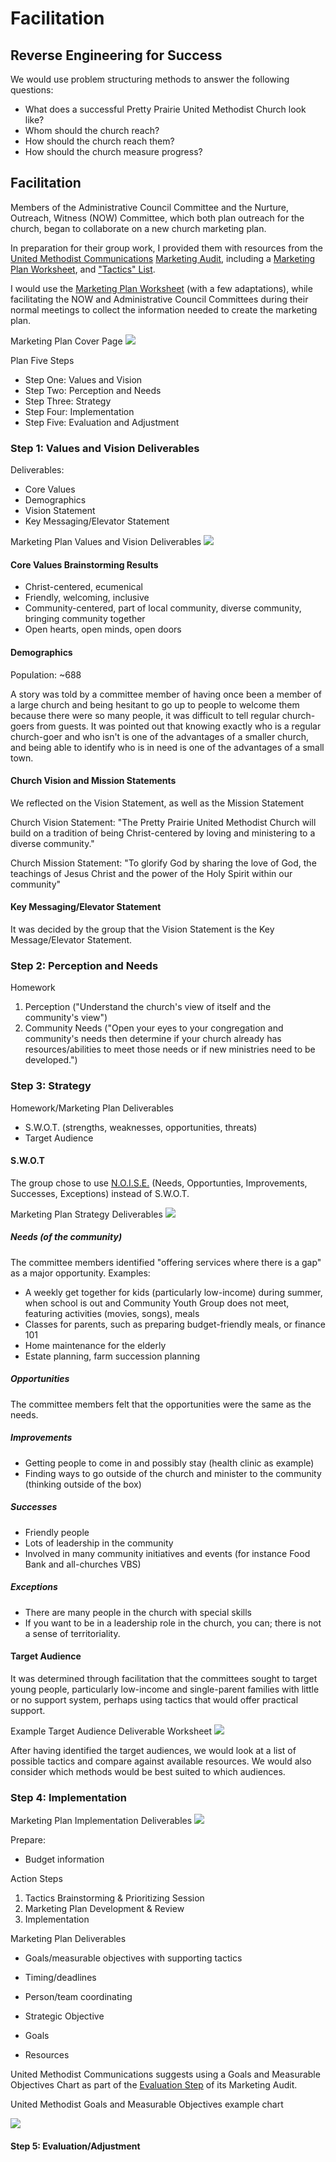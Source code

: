 # Facilitation

## Reverse Engineering for Success
We would use problem structuring methods to answer the following questions:

* What does a successful Pretty Prairie United Methodist Church look like?
* Whom should the church reach?
* How should the church reach them?
* How should the church measure progress?

## Facilitation 

Members of the Administrative Council Committee and the Nurture, Outreach, Witness (NOW) Committee, which both plan outreach for the church, began to collaborate on a new church marketing plan. 

In preparation for their group work, I provided them with resources from the [United Methodist Communications](http://www.umcom.org) [Marketing Audit](http://www.umcom.org/learn/market-your-church-getting-started), including a [Marketing Plan Worksheet](http://s3.amazonaws.com/Website_Properties_UGC/market-your-church/documents/UMCOM_YOUR_MARKETING_PLAN_WORKSHEET.PDF), and ["Tactics" List](http://s3.amazonaws.com/Website_Properties_UGC/market-your-church/documents/STEP_4_IMPLEMENTATION_HOMEWORK.PDF). 

I would use the [Marketing Plan Worksheet](http://s3.amazonaws.com/Website_Properties_UGC/market-your-church/documents/UMCOM_YOUR_MARKETING_PLAN_WORKSHEET.PDF) (with a few adaptations), while facilitating the NOW and Administrative Council Committees during their normal meetings to collect the information needed to create the marketing plan. 

Marketing Plan Cover Page
![](facilitation-and-user-testing/marketing-plan-page-1.jpg)

 Plan Five Steps
* Step One: Values and Vision
* Step Two: Perception and Needs
* Step Three: Strategy
* Step Four: Implementation
* Step Five: Evaluation and Adjustment

### Step 1: Values and Vision Deliverables

Deliverables:
* Core Values
* Demographics
* Vision Statement
* Key Messaging/Elevator Statement

Marketing Plan Values and Vision Deliverables
![](facilitation-and-user-testing/marketing-plan-page-2.jpg)

#### Core Values Brainstorming Results
* Christ-centered, ecumenical
* Friendly, welcoming, inclusive
* Community-centered, part of local community, diverse community, bringing community together
* Open hearts, open minds, open doors

#### Demographics
Population: ~688

A story was told by a committee member of having once been a member of a large church and being hesitant to go up to people to welcome them because there were so many people, it was difficult to tell regular church-goers from guests. It was pointed out that knowing exactly who is a regular church-goer and who isn't is one of the advantages of a smaller church, and being able to identify who is in need is one of the advantages of a small town. 

#### Church Vision and Mission Statements
We reflected on the Vision Statement, as well as the Mission Statement

Church Vision Statement: "The Pretty Prairie United Methodist Church will build on a tradition of being Christ-centered by loving and ministering to a diverse community."

Church Mission Statement:
"To glorify God by sharing the love of God, the teachings of Jesus Christ and the power of the Holy Spirit within our community"

#### Key Messaging/Elevator Statement
It was decided by the group that the Vision Statement is the Key Message/Elevator Statement. 

### Step 2: Perception and Needs
Homework
1. Perception ("Understand the church's view of itself and the community's view")
2. Community Needs ("Open your eyes to your congregation and community's needs then determine if your church already has resources/abilities to meet those needs or if new ministries need to be developed.")

### Step 3: Strategy
Homework/Marketing Plan Deliverables
* S.W.O.T. (strengths, weaknesses, opportunities, threats)
* Target Audience

#### S.W.O.T
The group chose to use [N.O.I.S.E.](http://create-learning.com/article/manager-training/noise-analysis-an-alternative-to-swot-strategic-planning) (Needs, Opportunties, Improvements, Successes, Exceptions) instead of S.W.O.T.

Marketing Plan Strategy Deliverables
![](facilitation-and-user-testing/marketing-plan-page-3.jpg)

##### Needs (of the community)
The committee members identified "offering services where there is a gap" as a major opportunity. Examples:
* A weekly get together for kids (particularly low-income) during summer, when school is out and Community Youth Group does not meet, featuring activities (movies, songs), meals
* Classes for parents, such as preparing budget-friendly meals, or finance 101
* Home maintenance for the elderly
* Estate planning, farm succession planning

##### Opportunities
The committee members felt that the opportunities were the same as the needs. 

##### Improvements
* Getting people to come in and possibly stay (health clinic as example)
* Finding ways to go outside of the church and minister to the community (thinking outside of the box)

##### Successes
* Friendly people
* Lots of leadership in the community
* Involved in many community initiatives and events (for instance Food Bank and all-churches VBS)

##### Exceptions
* There are many people in the church with special skills
* If you want to be in a leadership role in the church, you can; there is not a sense of territoriality. 

#### Target Audience

It was determined through facilitation that the committees sought to target young people, particularly low-income and single-parent families with little or no support system, perhaps using tactics that would offer practical support.

Example Target Audience Deliverable Worksheet
![](facilitation-and-user-testing/demographics-sheet.jpg)

After having identified the target audiences, we would look at a list of possible tactics and compare against available resources. We would also consider which methods would be best suited to which audiences. 

### Step 4: Implementation

Marketing Plan Implementation Deliverables
![](facilitation-and-user-testing/marketing-plan-page-4.jpg)

Prepare:
* Budget information

Action Steps
1. Tactics Brainstorming & Prioritizing Session
2. Marketing Plan Development & Review
3. Implementation

Marketing Plan Deliverables
* Goals/measurable objectives with supporting tactics
* Timing/deadlines
* Person/team coordinating

* Strategic Objective
* Goals
* Resources

United Methodist Communications suggests using a Goals and Measurable Objectives Chart as part of the [Evaluation Step](http://www.umcom.org/learn/evaluation-adjustment-resources) of its Marketing Audit. 

United Methodist Goals and Measurable Objectives example chart

![](facilitation-and-user-testing/goals-measurable-objectives-chart.jpg)

#### Step 5: Evaluation/Adjustment
